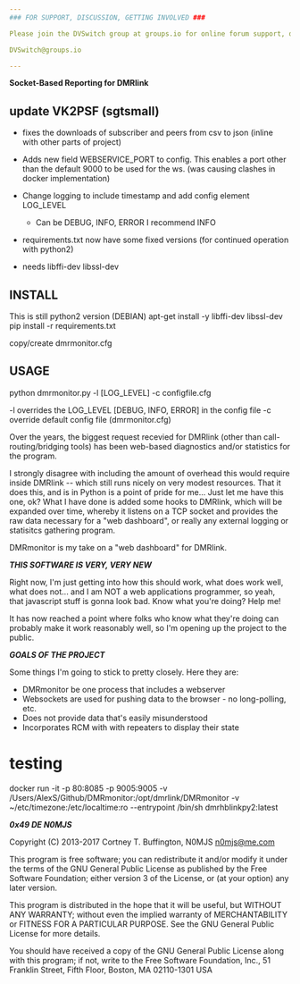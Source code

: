 ```yaml
---
### FOR SUPPORT, DISCUSSION, GETTING INVOLVED ###

Please join the DVSwitch group at groups.io for online forum support, discussion, and to become part of the development team.

DVSwitch@groups.io

---
```


**Socket-Based Reporting for DMRlink**

## update VK2PSF (sgtsmall)
- fixes the downloads of subscriber and peers from csv to json (inline with other parts of project)

- Adds new field WEBSERVICE_PORT to config.
 This enables a port other than the default 9000 to be used for the ws. (was causing clashes in docker implementation)

- Change logging to include timestamp and add config element LOG_LEVEL
  - Can be DEBUG, INFO, ERROR    I recommend INFO

- requirements.txt now have some fixed versions (for continued operation with python2)
- needs libffi-dev libssl-dev

## INSTALL
This is still python2 version
(DEBIAN)
apt-get install -y libffi-dev libssl-dev
pip install -r requirements.txt

copy/create dmrmonitor.cfg

## USAGE

python dmrmonitor.py -l [LOG_LEVEL] -c configfile.cfg


-l overrides the LOG_LEVEL [DEBUG, INFO, ERROR] in the config file
-c override default config file (dmrmonitor.cfg)


Over the years, the biggest request recevied for DMRlink (other than call-routing/bridging tools) has been web-based diagnostics and/or statistics for the program.

I strongly disagree with including the amount of overhead this would require inside DMRlink -- which still runs nicely on very modest resources. That it does this, and is in Python is a point of pride for me... Just let me have this one, ok? What I have done is added some hooks to DMRlink, which will be expanded over time, whereby it listens on a TCP socket and provides the raw data necessary for a "web dashboard", or really any external logging or statisitcs gathering program.

DMRmonitor is my take on a "web dashboard" for DMRlink.

***THIS SOFTWARE IS VERY, VERY NEW***

Right now, I'm just getting into how this should work, what does work well, what does not... and I am NOT a web applications programmer, so yeah, that javascript stuff is gonna look bad. Know what you're doing? Help me!

It has now reached a point where folks who know what they're doing can probably make it work reasonably well, so I'm opening up the project to the public.

***GOALS OF THE PROJECT***

Some things I'm going to stick to pretty closely. Here they are:

+ DMRmonitor be one process that includes a webserver
+ Websockets are used for pushing data to the browser - no long-polling, etc.
+ Does not provide data that's easily misunderstood
+ Incorporates RCM with with repeaters to display their state


# testing
 docker run -it -p 80:8085 -p 9005:9005 -v /Users/AlexS/Github/DMRmonitor:/opt/dmrlink/DMRmonitor -v ~/etc/timezone:/etc/localtime:ro --entrypoint /bin/sh dmrhblinkpy2:latest


***0x49 DE N0MJS***

Copyright (C) 2013-2017  Cortney T. Buffington, N0MJS <n0mjs@me.com>

This program is free software; you can redistribute it and/or modify it under the terms of the GNU General Public License as published by the Free Software Foundation; either version 3 of the License, or (at your option) any later version.

This program is distributed in the hope that it will be useful, but WITHOUT ANY WARRANTY; without even the implied warranty of MERCHANTABILITY or FITNESS FOR A PARTICULAR PURPOSE. See the GNU General Public License for more details.

You should have received a copy of the GNU General Public License along with this program; if not, write to the Free Software Foundation, Inc., 51 Franklin Street, Fifth Floor, Boston, MA 02110-1301  USA
